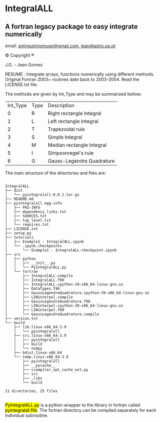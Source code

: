 # IntegralALL
##  A fortran legacy package to easy integrate numerically
email: antineutrinomuon@gmail.com, jean@astro.up.pt

© Copyright ®

J.G. - Jean Gomes

<link rel="stylesheet" href="devicon.min.css">

RESUME : Integrate arrays, functions numerically using different
methods. Original Fortran 2003+ routines date back to 2003-2004. Read the
LICENSE.txt file.

The methods are given by Int_Type and may be summarized bellow:


<table>
<tr><td>Int_Type</td><td>Type</td><td>Description</td></tr>
<tr><td>0<td>R</td><td>Right rectangle Integral  </td></tr>
<tr><td>1<td>L</td><td>Left rectangle Integral   </td></tr>
<tr><td>2<td>T</td><td>Trapezoidal rule          </td></tr>
<tr><td>3<td>S</td><td>Simple Integral           </td></tr>
<tr><td>4<td>M</td><td>Median rectangle Integral </td></tr>
<tr><td>5<td>I</td><td>Simpsonregel's rule       </td></tr>
<tr><td>6<td>G</td><td>Gauss-Legendre Quadrature </td></tr>
</table>

The main structure of the directories and files are:

<pre>
<code>
IntegralALL
├── dist
│   └── pyintegralall-0.0.1.tar.gz
├── README.md
├── pyintegralall.egg-info
│   ├── PKG-INFO
│   ├── dependency_links.txt
│   ├── SOURCES.txt
│   ├── top_level.txt
│   └── requires.txt
├── LICENSE.txt
├── setup.py
├── tutorials
│   ├── Example1 - IntegralALL.ipynb
│   └── .ipynb_checkpoints
│       └── Example1 - IntegralALL-checkpoint.ipynb
├── src
│   ├── python
│   │   ├── __init__.py
│   │   └── PyIntegralALL.py
│   └── fortran
│       ├── IntegralALL.compile
│       ├── IntegralALL.f90
│       ├── IntegralALL.cpython-39-x86_64-linux-gnu.so
│       ├── DataTypes.f90
│       ├── GaussLegendreQuadrature.cpython-39-x86_64-linux-gnu.so
│       ├── LINinterpol.compile
│       ├── GaussLegendreQuadrature.f90
│       ├── LINinterpol.cpython-39-x86_64-linux-gnu.so
│       ├── LINinterpol.f90
│       └── GaussLegendreQuadrature.compile
├── version.txt
└── build
    ├── lib.linux-x86_64-3.9
    │   └── pyintegralall
    ├── src.linux-x86_64-3.9
    │   ├── pyintegralall
    │   ├── build
    │   └── numpy
    ├── bdist.linux-x86_64
    └── temp.linux-x86_64-3.9
        ├── pyintegralall
        ├── __pycache__
        ├── ccompiler_opt_cache_ext.py
        ├── src
        ├── .libs
        └── build

21 directories, 25 files
</code>
</pre>

<mark>PyIntegralALL.py</mark> is a python wrapper to the library in fortran
called <mark>pyintegralall.flib</mark>. The fortran directory can be compiled
separately for each individual subroutine.
